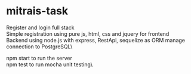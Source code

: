 # mitrais-task
Register and login full stack\
Simple registration using pure js, html, css and jquery for frontend\
Backend using node.js with express, RestApi, sequelize as ORM manage connection to PostgreSQL\

npm start to run the server\
npm test to run mocha unit testing\
